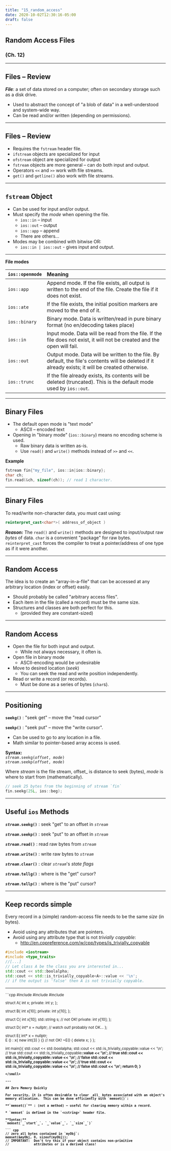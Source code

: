 ```yaml
---
title: "15_random_access"
date: 2020-10-02T12:30:16-05:00
draft: false
---
```


## Random Access Files
### (Ch. 12)

---

## Files – Review

_**File**_: a set of data stored on a computer; often on secondary storage such as a disk drive.

* Used to abstract the concept of "a blob of data" in a well-understood and system-wide way.
* Can be read and/or written (depending on permissions).

---

## Files – Review

* Requires the `fstream` header file.
* `ifstream` objects are specialized for input
* `ofstream` object are specialized for output
* `fstream` objects are more general – can do both input and output.
* Operators `<<` and `>>` work with file streams.
* `get()` and `getline()` also work with file streams.

---

## `fstream`  Object

* Can be used for input and/or output.
* Must specify the _mode_ when opening the file.
    - `ios::in`  – input
    - `ios::out` – output
    - `ios::app` – append
    - There are others...
* Modes may be combined with bitwise OR:
    -  `ios::in | ios::out`  - gives input and output.

---

**File modes**

<small>

| `ios::openmode` | Meaning                                                                                                                                             |
|:----------------|:----------------------------------------------------------------------------------------------------------------------------------------------------|
| `ios::app `     | Append mode.  If the file exists, all output is written to the end of the file. Create the file if it does not exist.                               |
| `ios::ate`      | If the file exists, the initial position markers are moved to the end of it.                                                                        |
| `ios::binary `  | Binary mode.  Data is written/read in pure binary format (no en/decoding takes place)                                                               |
| `ios::in `      | Input mode.  Data will be read from the file.  If the file does not exist, it will not be created and the open will fail.                           |
| `ios::out`      | Output mode.  Data will be written to the file. By default, the file's contents will be deleted if it already exists; it will be created otherwise. |
| `ios::trunc `   | If the file already exists, its contents will be deleted (truncated).  This is the default mode used by `ios::out`.                                 |

</small>


---

## Binary Files

* The default open mode is "text mode"
    - ASCII – encoded text
* Opening in "binary mode" (`ios::binary`) means no encoding scheme is used.
    - Raw binary data is written as-is.
    - Use `read()` and `write()` methods instead of `>>` and `<<`.

**Example**
``` cpp
fstream fin{"my_file", ios::in|ios::binary};
char ch;
fin.read(&ch, sizeof(ch)); // read 1 character.
```

---

## Binary Files

To read/write non-character data, you must cast using:
``` cpp
reinterpret_cast<char*>( address_of_object )
```

_**Reason:**_  The `read()` and `write()` methods are designed to input/output raw _bytes_ of data.  `char` is a convenient "package" for raw bytes. `reinterpret_cast` forces the compiler to treat a pointer/address of one type as if it were another.

---

## Random Access

The idea is to create an "array-in-a-file" that can be accessed at any arbitrary location (index or offset) easily.

* Should probably be called "arbitrary access files".
* Each item in the file (called a record) must be the same size.
* Structures and classes are both perfect for this.
    - (provided they are constant-sized)

---

## Random Access

* Open the file for both input and output.
    -  While not always necessary, it often is.
* Open file in binary mode
    - ASCII-encoding would be undesirable
* Move to desired location (_seek_)
    - You can seek the read and write position independently.
* Read or write a record (or records).
    - Must be done as a series of bytes (`char`s).

---

## Positioning

**`seekg()`** : "seek get" – move the "read cursor"

**`seekp()`** : "seek put" – move the "write cursor".

* Can be used to go to any location in a file.
* Math similar to pointer-based array access is used.

**Syntax:**    
_`stream`_`.seekg(`_`offset`_`, `_`mode`_`)`       
_`stream`_`.seekp(`_`offset`_`, `_`mode`_`)`

Where _stream_ is the file stream, offset_ is distance to seek (bytes), _mode_ is where to start from (mathematically).

``` cpp
// seek 25 bytes from the beginning of stream `fin`
fin.seekg(25L, ios::beg); 
```

---

## Useful `ios` Methods

**_`stream`_`.seekg()`** : seek "get" to an offset in _`stream`_

**_`stream`_`.seekp()`** : seek "put" to an offset in _`stream`_

**_`stream`_`.read()`** : read raw bytes from _`stream`_

**_`stream`_`.write()`** : write raw bytes to _`stream`_

**_`stream`_`.clear()`** : clear _`stream`_'s _state flags_

**_`stream`_`.tellg()`** : where is the "get" cursor?

**_`stream`_`.tellp()`** : where is the "put" cursor?

---

## Keep records simple

Every record in a (simple) random-access file needs to be the same _size_ (in bytes).

* Avoid using any attributes that are pointers.
* Avoid using any attribute type that is not _trivially copyable_:
    * http://en.cppreference.com/w/cpp/types/is_trivially_copyable 

```cpp
#include <iostream>
#include <type_traits>
//[...]
// Let class A be the class you are interested in...
std::cout << std::boolalpha;
std::cout << std::is_trivially_copyable<A>::value << '\n';
// if the output is 'false' then A is not trivially copyable.
```

---

<small style="min_width: 100%;">
```cpp
#include <iostream>
#include <string>
#include <type_traits>

struct A{
    int x;
private:
    int y;
};

struct B{
    int x[10];
private:
    int y[10];
};

struct C{
    int x[10];
    std::string s;              // not OK!
private:
    int y[10];
};

struct D{
    int* x = nullptr;           // watch out! probably not OK...
};

struct E{
    int* x = nullptr;           
    E () : x{ new int{3} } {}   // not OK!
    ~E() { delete x; }
};
 
int main(){
    std::cout << std::boolalpha;
    std::cout << std::is_trivially_copyable<A>::value << '\n'; // true
    std::cout << std::is_trivially_copyable<B>::value << '\n'; // true
    std::cout << std::is_trivially_copyable<C>::value << '\n'; // false
    std::cout << std::is_trivially_copyable<D>::value << '\n'; // true
    std::cout << std::is_trivially_copyable<E>::value << '\n'; // false
    std::cout << '\n';
    return 0;
}
```
</small>

---

## Zero Memory Quickly

For security, it is often desirable to clear _all_ bytes associated with an object's memory allocation.  This can be done efficiently with `memset()`:

**`memset()`** : (not a method) – useful for clearing memory within a record.

* `memset` is defined in the `<cstring>` header file.

**Syntax:**      
`memset(`_`start`_`, `_`value`_`, `_`size`_`)`

``` cpp
// zero all bytes contained in `myObj`:
memset(&myObj, 0, sizeof(myObj));
// IMPORTANT:  Don't try this if your object contains non-primitive
//             attributes or is a derived class!
```
